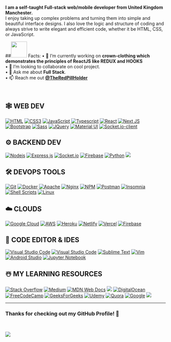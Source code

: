 <!-- 
<img src="https://raw.githubusercontent.com/sagar-viradiya/sagar-viradiya/master/resources/banner.png" alt="Hello world">

<p align="center"> 
  Visitor count<br>
  <img src="https://profile-counter.glitch.me/sagar-viradiya/count.svg" />
</p> -->

**I am a self-taught Full-stack web/mobile developer from United Kingdom Manchester.**
<br/>I enjoy taking up complex problems and turning them into simple and beautiful interface designs. I also love the logic and structure of coding and always strive to write elegant and efficient code, whether it be HTML, CSS, or JavaScript.

##<img src = "https://user-images.githubusercontent.com/63050133/156777293-72a6e681-2582-4a9d-ad92-09d1181d47c7.gif" width = 50px height = 50px> Facts:
• 🔭 I’m currently working on <b>crown-clothing which demonstrates the principles of ReactJS like REDUX and HOOKS</b> <br/>
• 👯 I’m looking to collaborate on cool project.<br/>
• 💬 Ask me about <b>Full Stack</b>.<br/>
• 📫 Reach me out <a href="https://www.instagram.com/theredpillholder"><b>@TheRedPillHolder</b></a><br/>
</span>

<br />

## 🕸️ **WEB DEV**
[![HTML](https://img.shields.io/badge/HTML5-E34F26?style=for-the-badge&logo=html5&logoColor=white "HTML")][html]
[![CSS3](https://img.shields.io/badge/CSS3-1572B6?style=for-the-badge&logo=css3&logoColor=white "CSS")][css3]
[![JavaScript](https://img.shields.io/badge/JavaScript-F7DF1E?style=for-the-badge&logo=javascript&logoColor=black "JavaScript")][javaScript]
[![Typescript](https://img.shields.io/badge/TypeScript-007ACC?style=for-the-badge&logo=typescript&logoColor=white "Typescript")][typeScript]
[![React](https://img.shields.io/badge/React-20232A?style=for-the-badge&logo=react&logoColor=61DAFB "React")][react]
[![Next JS](https://img.shields.io/badge/Next-black?style=for-the-badge&logo=next.js&logoColor=white "Next.js")][repo]
[![Bootstrap](https://img.shields.io/badge/Bootstrap-563D7C?style=for-the-badge&logo=bootstrap&logoColor=white "Bootstrap")][boo]
[![Sass](https://img.shields.io/badge/Sass-CC6699?style=for-the-badge&logo=sass&logoColor=white "SASS")][sass]
[![JQuery](https://img.shields.io/badge/jQuery-0769AD?style=for-the-badge&logo=jquery&logoColor=white "JQuery")][jquery]
[![Material UI](https://img.shields.io/badge/Material--UI-%230081CB.svg?style=for-the-badge&logo=mui&logoColor=white "Material UI")][mui]
[![Socket.io-client](https://img.shields.io/badge/Socket.io--client-black?style=for-the-badge&logo=socket.io&badgeColor=**010101** "Socket.io-client")][socket]

## ⚙️ **BACKEND DEV**
[![](https://img.shields.io/badge/Node.js-43853D?style=for-the-badge&logo=node.js&logoColor=white "Nodejs")][node]
[![Express js](https://img.shields.io/badge/Express.js-404D59?style=for-the-badge "Express js")][express]
[![Socket.io](https://img.shields.io/badge/Socket.io-black?style=for-the-badge&logo=socket.io&badgeColor=010101 "Socket.io")][socket]
[![Firebase](https://img.shields.io/badge/firebase-%23039BE5.svg?style=for-the-badge&logo=firebase "Firebase")][firebase]
[![Python](https://img.shields.io/badge/python-3670A0?style=for-the-badge&logo=python&logoColor=ffdd54 "Python")][python]
[![](https://img.shields.io/badge/Flask-000000?style=for-the-badge&logo=flask&logoColor=white)][flask]

## 🛠️ **DEVOPS TOOLS**
[![Git](https://img.shields.io/badge/git-%23F05033.svg?style=for-the-badge&logo=git&logoColor=white "Git")][git]
[![Docker](https://img.shields.io/badge/docker-%230db7ed.svg?style=for-the-badge&logo=docker&logoColor=white)][docker]
[![Apache](https://img.shields.io/badge/apache-%23D42029.svg?style=for-the-badge&logo=apache&logoColor=white "Apache")][apache]
[![Nginx](https://img.shields.io/badge/nginx-%23009639.svg?style=for-the-badge&logo=nginx&logoColor=white "Nginx")][nginx]
[![NPM](https://img.shields.io/badge/NPM-%23000000.svg?style=for-the-badge&logo=npm&logoColor=white "Npm")][npm]
[![Postman](https://img.shields.io/badge/Postman-FF6C37?style=for-the-badge&logo=postman&logoColor=white "Postman")][postman]
[![Insomnia](https://img.shields.io/badge/Insomnia-black?style=for-the-badge&logo=insomnia&logoColor=5849BE "Insomnia")][insomnia]
[![Shell Scripts](https://img.shields.io/badge/Shell_Script-121011?style=for-the-badge&logo=gnu-bash&logoColor=white)][shellScript]
[![Linux](https://img.shields.io/badge/Linux-FCC624?style=for-the-badge&logo=linux&logoColor=black "Linux")][linux]

## ☁️ **CLOUDS**
[![Google Cloud](https://img.shields.io/badge/GoogleCloud-%234285F4.svg?style=for-the-badge&logo=google-cloud&logoColor=white "Google Cloud")][goglecloud]
[![AWS](https://img.shields.io/badge/Amazon-_AWS-FF9900?style=for-the-badge&logo=amazon-aws&logoColor=white "AWS")][repo]
[![Heroku](https://img.shields.io/badge/heroku-%23430098.svg?style=for-the-badge&logo=heroku&logoColor=white "Heroku")][heroku]
[![Netlify](https://img.shields.io/badge/netlify-%23000000.svg?style=for-the-badge&logo=netlify&logoColor=#00C7B7 "Netlify")][netlify]
[![Vercel](https://img.shields.io/badge/vercel-%23000000.svg?style=for-the-badge&logo=vercel&logoColor=white "Vercel")][vercel]
[![Firebase](https://img.shields.io/badge/firebase-%23039BE5.svg?style=for-the-badge&logo=firebase "Firebase")][firebase]

## 📄 **CODE EDITOR & IDES**
[![Visual Studio Code](https://img.shields.io/badge/VS%20Code-0078d7.svg?style=for-the-badge&logo=visual-studio-code&logoColor=white "Visual Studio Code")][repo]
[![Visual Studio Code](https://img.shields.io/badge/VS%20Code%20Insider-24bfa5.svg?style=for-the-badge&logo=visual-studio-code&logoColor=white "Visual Studio Code")][repo]
[![Sublime Text](https://img.shields.io/badge/sublime_text-%23575757.svg?style=for-the-badge&logo=sublime-text&logoColor=important "Sublime Text")][repo]
[![Vim](https://img.shields.io/badge/VIM-%2311AB00.svg?style=for-the-badge&logo=vim&logoColor=white)][repo]
[![Android Studio](https://img.shields.io/badge/Android%20Studio-3DDC84.svg?style=for-the-badge&logo=android-studio&logoColor=white)][repo]
[![Jupyter Notebook](https://img.shields.io/badge/jupyter-%23FA0F00.svg?style=for-the-badge&logo=jupyter&logoColor=white)][repo]

## ☃️ **MY LEARNING RESOURCES**
[![Stack Overflow](https://img.shields.io/badge/-Stackoverflow-FE7A16?style=for-the-badge&logo=stack-overflow&logoColor=white)][sof]
[![Medium](https://img.shields.io/badge/Medium-12100E?style=for-the-badge&logo=medium&logoColor=white)][medium]
[![MDN Web Docs](https://img.shields.io/badge/MDN_Web_Docs-black?style=for-the-badge&logo=mdnwebdocs&logoColor=white)][mdn]
[![](https://www.youtube.com/)][youtube]
[![DigitalOcean](https://img.shields.io/badge/DO_Community-%230167ff.svg?style=for-the-badge&logo=digitalOcean&logoColor=white)][doc]
[![FreeCodeCamp](https://img.shields.io/badge/Freecodecamp-%23123.svg?&style=for-the-badge&logo=freecodecamp&logoColor=green)][fcc]
[![GeeksForGeeks](https://img.shields.io/badge/GeeksforGeeks-gray?style=for-the-badge&logo=geeksforgeeks&logoColor=35914c)][gog]
[![Udemy](https://img.shields.io/badge/Udemy-A435F0?style=for-the-badge&logo=Udemy&logoColor=white)][udemy]
[![Quora](https://img.shields.io/badge/Quora-%23B92B27.svg?style=for-the-badge&logo=Quora&logoColor=white)][quora]
[![Google](https://img.shields.io/badge/google-4285F4?style=for-the-badge&logo=google&logoColor=white)][google]
[![](https://img.shields.io/badge/GitHub-100000?style=for-the-badge&logo=github&logoColor=white)][github]

[medium]: https://medium.com/
[github]: https://github.com/
[google]: https://www.google.com
[mdn]:    https://developer.mozilla.org/en-US/
[wiki]:   https://en.wikipedia.org/wiki/Main_Page
[quora]:  https://www.quora.com/
[doc]:    https://www.digitalocean.com/community
[youtube]:https://www.youtube.com/
[udemy]:  https://www.udemy.com/
[gog]:    https://www.geeksforgeeks.org/
[fcc]:    https://www.freecodecamp.org/
[sof]:    https://stackoverflow.com/
[repo]:   https://github.com/Aram-Eli/
[html]:   https://developer.mozilla.org/en-US/docs/Web/HTML
[javaScript]:https://developer.mozilla.org/en-US/docs/Web/JavaScript
[css3]:   https://css-tricks.com/
[typeScript]: https://www.typescriptlang.org/
[react]:  https://reactjs.org/
[sass]:   https://sass-lang.com/
[boo]:    https://getbootstrap.com/
[socket]: https://socket.io/docs/v4/client-api/
[mui]:    https://mui.com/
[jquery]: https://jquery.com/
[node]:   https://nodejs.org/en/
[express]:https://expressjs.com/
[firebase]:https://firebase.google.com/
[python]:  https://www.python.org/
[flask]: https://flask.palletsprojects.com/en/2.1.x/
[git]:   https://git-scm.com/
[docker]: https://www.docker.com/
[apache]:  https://httpd.apache.org/
[nginx]:  https://www.nginx.com/
[npm]:   https://www.npmjs.com/
[postman]: https://www.postman.com/
[insomnia]: https://insomnia.rest/
[shellScript]: https://shellscript.sh
[linux]:   https://www.linux.org/
[goglecloud]: https://cloud.google.com/
[aws]: https://aws.amazon.com/
[heroku]:  https://www.heroku.com/
[netlify]: https://www.netlify.com/
[vercel]:https://vercel.com/


<hr />

### **Thanks for checking out my GitHub Profile!** 🙏

<br />

![](https://ForTheBadge.com/images/badges/built-with-love.svg)
